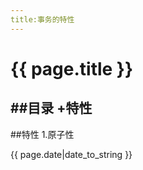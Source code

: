 ```yaml
---
title:事务的特性
---
```

# {{ page.title }}

##目录
+特性
-------------------------
##特性
1.原子性

{{ page.date|date_to_string }}

